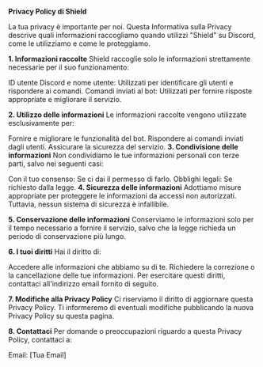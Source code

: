 <b>Privacy Policy di Shield</b>

La tua privacy è importante per noi. Questa Informativa sulla Privacy descrive quali informazioni raccogliamo quando utilizzi "Shield" su Discord, come le utilizziamo e come le proteggiamo.

<b>1. Informazioni raccolte</b>
Shield raccoglie solo le informazioni strettamente necessarie per il suo funzionamento:

ID utente Discord e nome utente: Utilizzati per identificare gli utenti e rispondere ai comandi.
Comandi inviati al bot: Utilizzati per fornire risposte appropriate e migliorare il servizio.

<b>2. Utilizzo delle informazioni</b>
Le informazioni raccolte vengono utilizzate esclusivamente per:

Fornire e migliorare le funzionalità del bot.
Rispondere ai comandi inviati dagli utenti.
Assicurare la sicurezza del servizio.
<b>3. Condivisione delle informazioni</b>
Non condividiamo le tue informazioni personali con terze parti, salvo nei seguenti casi:

Con il tuo consenso: Se ci dai il permesso di farlo.
Obblighi legali: Se richiesto dalla legge.
<b>4. Sicurezza delle informazioni</b>
Adottiamo misure appropriate per proteggere le informazioni da accessi non autorizzati. Tuttavia, nessun sistema di sicurezza è infallibile.

<b>5. Conservazione delle informazioni</b>
Conserviamo le informazioni solo per il tempo necessario a fornire il servizio, salvo che la legge richieda un periodo di conservazione più lungo.

<b>6. I tuoi diritti</b>
Hai il diritto di:

Accedere alle informazioni che abbiamo su di te.
Richiedere la correzione o la cancellazione delle tue informazioni.
Per esercitare questi diritti, contattaci all'indirizzo email fornito di seguito.

<b>7. Modifiche alla Privacy Policy</b>
Ci riserviamo il diritto di aggiornare questa Privacy Policy. Ti informeremo di eventuali modifiche pubblicando la nuova Privacy Policy su questa pagina.

<b>8. Contattaci</b>
Per domande o preoccupazioni riguardo a questa Privacy Policy, contattaci a:

Email: [Tua Email]

